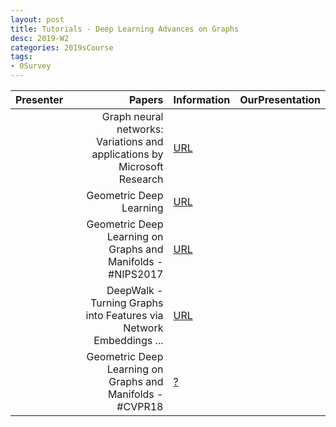 ```yaml
---
layout: post
title: Tutorials - Deep Learning Advances on Graphs 
desc: 2019-W2
categories: 2019sCourse
tags:
- 0Survey
---
```


| Presenter | Papers | Information| OurPresentation |
| -----: | ----------: | :----- | :----- |
|  |  Graph neural networks: Variations and applications   by Microsoft Research  |  [URL](https://www.youtube.com/watch?v=cWIeTMklzNg) | | 
|  |  Geometric Deep Learning  |  [URL](https://www.youtube.com/watch?v=D3fnGG7cdjY) | | 
|  |  Geometric Deep Learning on Graphs and Manifolds - #NIPS2017  |  [URL](https://www.youtube.com/watch?v=LvmjbXZyoP0) | | 
|  |  DeepWalk - Turning Graphs into Features via Network Embeddings ...  |  [URL](https://www.youtube.com/watch?v=aZNtHJwfIVg) | | 
|  |  Geometric Deep Learning on Graphs and Manifolds - #CVPR18  |  [?]() | | 


